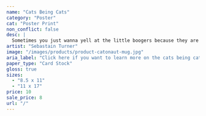 ```yaml
---
name: "Cats Being Cats"
category: "Poster"
cat: "Poster Print"
non_conflict: false
desc: |
  Sometimes you just wanna yell at the little boogers because they are so smug.
artist: "Sebastain Turner"
image: "/images/products/product-catonaut-mug.jpg"
aria_label: "Click here if you want to learn more on the cats being cats poster."
paper_type: "Card Stock"
gloss: true
sizes:
  - "8.5 x 11"
  - "11 x 17"
price: 10
sale_price: 8
url: "/"
---
```


